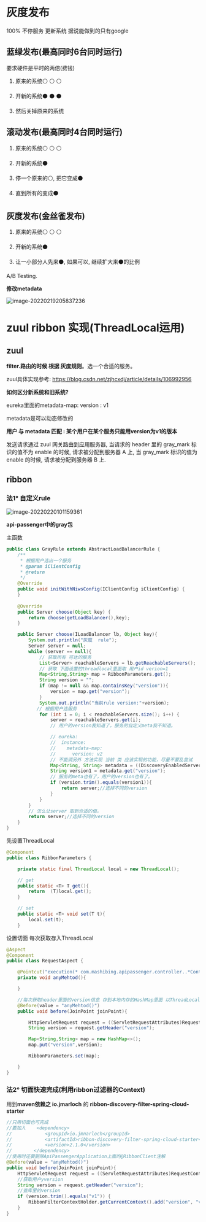 # 灰度发布

100% 不停服务 更新系统 据说能做到的只有google

## 蓝绿发布(最高同时6台同时运行)

要求硬件是平时的两倍(费钱)

1. 原来的系统⚪	⚪	⚪

2. 开新的系统⚫	⚫	⚫

3. 然后关掉原来的系统

## 滚动发布(最高同时4台同时运行)

1. 原来的系统⚪	⚪	⚪

2. 开新的系统⚫
3. 停一个原来的⚪, 把它变成⚫
4. 直到所有的变成⚫

## 灰度发布(金丝雀发布)

1. 原来的系统⚪	⚪	⚪

2. 开新的系统⚫
3. 让一小部分人先来⚫, 如果可以, 继续扩大来⚫的比例

A/B Testing.



**修改metadata**

![image-20220219205837236](https://s2.loli.net/2022/02/19/QeOZfV7sPU65BzE.png)





# zuul ribbon 实现(ThreadLocal运用)

## zuul

**filter.路由的时候 根据 灰度规则**。选一个合适的服务。



zuul具体实现参考: https://blog.csdn.net/zjhcxdj/article/details/106992956

**如何区分新系统和旧系统?**

eureka里面的metadata-map: version : v1

metadata是可以动态修改的 

**用户 与 metadata 匹配 : 某个用户在某个服务只能用version为v1的版本**



发送请求通过 zuul 网关路由到应用服务器, 当请求的 header 里的 gray_mark 标识的值不为 enable 的时候, 请求被分配到服务器 A 上, 当 gray_mark 标识的值为 enable 的时候, 请求被分配到服务器 B 上.

## ribbon

### 法1° 自定义rule

![image-20220220101159361](https://s2.loli.net/2022/02/20/3tuKqiO8AWXy2GH.png)

**api-passenger中的gray包**

主函数

```java
public class GrayRule extends AbstractLoadBalancerRule {
    /**
     * 根据用户选出一个服务
     * @param iClientConfig
     * @return
     */
    @Override
    public void initWithNiwsConfig(IClientConfig iClientConfig) {
    }
    
    @Override
    public Server choose(Object key) {
        return choose(getLoadBalancer(),key);
    }

    public Server choose(ILoadBalancer lb, Object key){
        System.out.println("灰度  rule");
        Server server = null;
        while (server == null){
            // 获取所有 可达的服务
            List<Server> reachableServers = lb.getReachableServers();
            // 获取 下面设置的threadlocal里面取 用户id verion=1
            Map<String,String> map = RibbonParameters.get();
            String version = "";
            if (map != null && map.containsKey("version")){
                version = map.get("version");
            }
            System.out.println("当前rule version:"+version);
           // 根据用户选服务
            for (int i = 0; i < reachableServers.size(); i++) {
                server = reachableServers.get(i);
                // 用户的version我知道了，服务的自定义meta我不知道。

                // eureka:
                //  instance:
                //    metadata-map:
                //      version: v2
                // 不能调另外 方法实现 当前 类 应该实现的功能，尽量不要乱尝试
                Map<String, String> metadata = ((DiscoveryEnabledServer) server).getInstanceInfo().getMetadata();
                String version1 = metadata.get("version");
                // 服务的meta也有了，用户的version也有了。
                if (version.trim().equals(version1)){
                    return server;//选择不同的version
                }
            }
        }
        // 怎么让server 取到合适的值。
        return server;//选择不同的version
    }
}
```

先设置ThreadLocal

```java
@Component
public class RibbonParameters {

    private static final ThreadLocal local = new ThreadLocal();

    // get
    public static <T> T get(){
        return  (T)local.get();
    }

    // set
    public static <T> void set(T t){
        local.set(t);
    }
```

设置切面 每次获取存入ThreadLocal

```java
@Aspect
@Component
public class RequestAspect {

    @Pointcut("execution(* com.mashibing.apipassenger.controller..*Controller*.*(..))")
    private void anyMehtod(){

    }

    //每次获取header里面的version信息 存到本地内存的HashMap里面 以ThreadLocal的形式设置(RibbonParameters)
    @Before(value = "anyMehtod()")
    public void before(JoinPoint joinPoint){

        HttpServletRequest request = ((ServletRequestAttributes)RequestContextHolder.getRequestAttributes()).getRequest();
        String version = request.getHeader("version");

        Map<String,String> map = new HashMap<>();
        map.put("version",version);

        RibbonParameters.set(map);

    }
}
```

### 法2° 切面快速完成(利用ribbon过滤器的Context)

用到**maven依赖之 io.jmarloch** 的 **ribbon-discovery-filter-spring-cloud-starter** 

```java
//只用切面也可完成
//要加入    <dependency>
//            <groupId>io.jmnarloch</groupId>
//            <artifactId>ribbon-discovery-filter-spring-cloud-starter</artifactId>
//            <version>2.1.0</version>
//        </dependency>
//使用时还要删除ApiPassengerApplication上面的@RibbonClient注解
@Before(value = "anyMehtod()")
public void before(JoinPoint joinPoint){
    HttpServletRequest request = ((ServletRequestAttributes)RequestContextHolder.getRequestAttributes()).getRequest();
    //获取用户yversion
    String version = request.getHeader("version");
    //查库里的version
    if (version.trim().equals("v1")) {
        RibbonFilterContextHolder.getCurrentContext().add("version", "v1");
    }
}


```



































